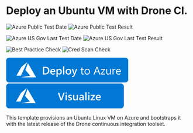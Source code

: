 # Deploy an Ubuntu VM with Drone CI.

![Azure Public Test Date](https://azurequickstartsservice.blob.core.windows.net/badges/application-workloads/drone/drone-ubuntu-vm/PublicLastTestDate.svg)
![Azure Public Test Result](https://azurequickstartsservice.blob.core.windows.net/badges/application-workloads/drone/drone-ubuntu-vm/PublicDeployment.svg)

![Azure US Gov Last Test Date](https://azurequickstartsservice.blob.core.windows.net/badges/application-workloads/drone/drone-ubuntu-vm/FairfaxLastTestDate.svg)
![Azure US Gov Last Test Result](https://azurequickstartsservice.blob.core.windows.net/badges/application-workloads/drone/drone-ubuntu-vm/FairfaxDeployment.svg)

![Best Practice Check](https://azurequickstartsservice.blob.core.windows.net/badges/application-workloads/drone/drone-ubuntu-vm/BestPracticeResult.svg)
![Cred Scan Check](https://azurequickstartsservice.blob.core.windows.net/badges/application-workloads/drone/drone-ubuntu-vm/CredScanResult.svg)

[![Deploy To Azure](https://raw.githubusercontent.com/Azure/azure-quickstart-templates/master/1-CONTRIBUTION-GUIDE/images/deploytoazure.svg?sanitize=true)](https://portal.azure.com/#create/Microsoft.Template/uri/https%3A%2F%2Fraw.githubusercontent.com%2FAzure%2Fazure-quickstart-templates%2Fmaster%2Fapplication-workloads%2Fdrone%2Fdrone-ubuntu-vm%2Fazuredeploy.json)  [![Visualize](https://raw.githubusercontent.com/Azure/azure-quickstart-templates/master/1-CONTRIBUTION-GUIDE/images/visualizebutton.svg?sanitize=true)](http://armviz.io/#/?load=https%3A%2F%2Fraw.githubusercontent.com%2FAzure%2Fazure-quickstart-templates%2Fmaster%2Fapplication-workloads%2Fdrone%2Fdrone-ubuntu-vm%2Fazuredeploy.json)

This template provisions an Ubuntu Linux VM on Azure and bootstraps it with the latest release of the Drone continuous integration toolset.


